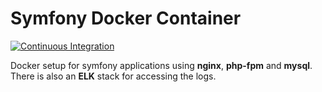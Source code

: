 Symfony Docker Container 
========================

[![Continuous Integration](https://github.com/core23/docker-symfony/workflows/Continuous%20Integration/badge.svg)](https://github.com/core23/docker-symfony/actions)

Docker setup for symfony applications using **nginx**, **php-fpm** and **mysql**. There is also an **ELK** stack for accessing the logs.
